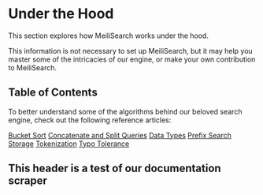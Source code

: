 # Under the Hood

This section explores how MeiliSearch works under the hood.

This information is not necessary to set up MeiliSearch, but it may help you master some of the intricacies of our engine, or make your own contribution to MeiliSearch.

## Table of Contents

To better understand some of the algorithms behind our beloved search engine, check out the following reference articles:

[Bucket Sort](/reference/under_the_hood/bucket_sort.md)
[Concatenate and Split Queries](/reference/under_the_hood/concat.md)
[Data Types](/reference/under_the_hood/datatypes.md)
[Prefix Search](/reference/under_the_hood/prefix.md)
[Storage](/reference/under_the_hood/storage.md)
[Tokenization](/reference/under_the_hood/tokenization.md)
[Typo Tolerance](/reference/under_the_hood/typotolerance.md)

## This header is a test of our documentation scraper